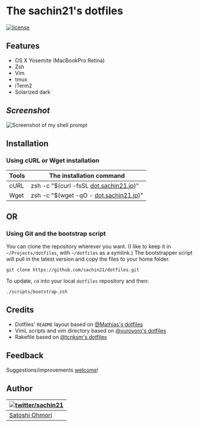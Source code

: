 # The sachin21's dotfiles
[![license](http://img.shields.io/badge/license-MIT-blue.svg?style=flat)](./doc/LICENSE-MIT.txt "License")

## Features
- OS X Yosemite (MacBookPro Retina)
- Zsh
- Vim
- tmux
- iTerm2
- Solarized dark

## *Screenshot*
![Screenshot of my shell prompt](http://i.imgur.com/KVW2y9P.png)

## Installation
### Using cURL or Wget installation

| Tools | <a name="oneliner">The installation command</a> |
|-------|-------------------------------------------------|
| cURL | zsh -c "$(curl -fsSL [dot.sachin21.jp](http://dot.sachin21.jp))" |
| Wget | zsh -c "$(wget -qO - [dot.sachin21.jp](http://dot.sachin21.jp))" |

## OR

### Using Git and the bootstrap script

You can clone the repository wherever you want. (I like to keep it in `~/Projects/dotfiles`, with `~/dotfiles` as a symlink.) The bootstrapper script will pull in the latest version and copy the files to your home folder.

```
git clone https://github.com/sachin21/dotfiles.git
```

To update, `cd` into your local `dotfiles` repository and then:

```
./scripts/bootstrap.zsh
```

## Credits

* Dotfiles' `README` layout based on [@Mathias's dotfiles](https://github.com/mathiasbynens/dotfiles)
* VimL scripts and vim directory based on [@yuroyoro's dotfiles](https://github.com/yuroyoro/dotfiles)
* Rakefile based on [@tcnksm's dotfiles](https://github.com/tcnksm/dotfiles)

## Feedback

Suggestions/improvements
[welcome](https://github.com/sachin21/dotfiles/issues)!

## Author

| [![twitter/sachin21](https://gravatar.com/userimage/49772896/a17286cabf5ef69a0d4c8dd2acc85d25.png?size=100)](http://twitter.com/sachin21__ "Follow @sachin21__ on Twitter") |
|---|
| [Satoshi Ohmori](http://profile.sachin21.info) |
